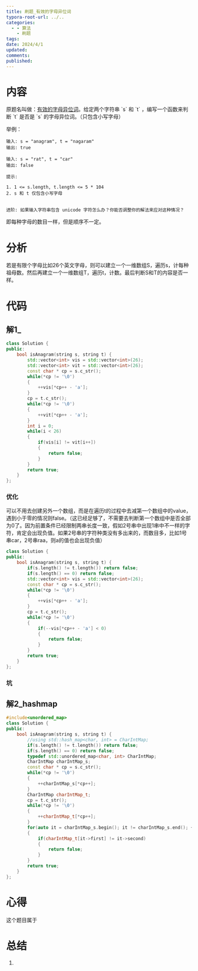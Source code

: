 ```yaml
---
title: 刷题_有效的字母异位词
typora-root-url: ../..
categories:
  - - 算法
    - 刷题
tags: 
date: 2024/4/1
updated: 
comments: 
published:
---
```

# 内容

原题名叫做：[有效的字母异位词](https://leetcode.cn/problems/valid-anagram/description/ "https://leetcode.cn/problems/valid-anagram/description/")。给定两个字符串 `s` 和 `t` ，编写一个函数来判断 `t` 是否是 `s` 的字母异位词。（只包含小写字母）

举例：
```
输入: s = "anagram", t = "nagaram"
输出: true

输入: s = "rat", t = "car"
输出: false

提示:

1. 1 <= s.length, t.length <= 5 * 104
2. s 和 t 仅包含小写字母
 

进阶: 如果输入字符串包含 unicode 字符怎么办？你能否调整你的解法来应对这种情况？
```
即每种字母的数目一样，但是顺序不一定。
# 分析

若是有限个字母比如26个英文字母，则可以建立一个一维数组S，遍历s，计每种祖母数。然后再建立一个一维数组T，遍历t，计数。最后判断S和T的内容是否一样。
# 代码

## 解1_

```cpp
class Solution {
public:
    bool isAnagram(string s, string t) {
        std::vector<int> vis = std::vector<int>(26);
        std::vector<int> vit = std::vector<int>(26);
        const char * cp = s.c_str();
        while(*cp != '\0')
        {
            ++vis[*cp++ - 'a'];
        }
        cp = t.c_str();
        while(*cp != '\0')
        {
            ++vit[*cp++ - 'a'];
        }
        int i = 0;
        while(i < 26)
        {
            if(vis[i] != vit[i++])
            {
                return false;
            }
        }
        return true;
    }
};
```
### 优化

可以不用去创建另外一个数组，而是在遍历t的过程中去减第一个数组中的value，遇到小于零的情况则false。（这已经足够了，不需要去判断第一个数组中是否全部为0了。因为前置条件已经限制两串长度一致，假如2号串中出现1串中不一样的字符，肯定会出现负值。如果2号串的字符种类没有多出来的，而数目多，比如1号串car，2号串raa，则a的值也会出现负值）
```cpp
class Solution {
public:
    bool isAnagram(string s, string t) {
        if(s.length() != t.length()) return false;
        if(s.length() == 0) return false;
        std::vector<int> vis = std::vector<int>(26);
        const char * cp = s.c_str();
        while(*cp != '\0')
        {
            ++vis[*cp++ - 'a'];
        }
        cp = t.c_str();
        while(*cp != '\0')
        {
            if(--vis[*cp++ - 'a'] < 0)
            {
                return false;
            }
        }
        return true;
    }
};
```
### 坑

## 解2_hashmap

```cpp
#include<unordered_map>
class Solution {
public:
    bool isAnagram(string s, string t) {
        //using std::hash_map<char, int> = CharIntMap;
        if(s.length() != t.length()) return false;
        if(s.length() == 0) return false;
        typedef std::unordered_map<char, int> CharIntMap;
        CharIntMap charIntMap_s;
        const char * cp = s.c_str();
        while(*cp != '\0')
        {
            ++charIntMap_s[*cp++];
        }
        CharIntMap charIntMap_t;
        cp = t.c_str();
        while(*cp != '\0')
        {
            ++charIntMap_t[*cp++];
        }
        for(auto it = charIntMap_s.begin(); it != charIntMap_s.end(); ++it)
        {
            if(charIntMap_t[it->first] != it->second)
            {
                return false;
            }
        }
        return true;
    }
};
```
# 心得

这个题目属于

# 总结

1. 